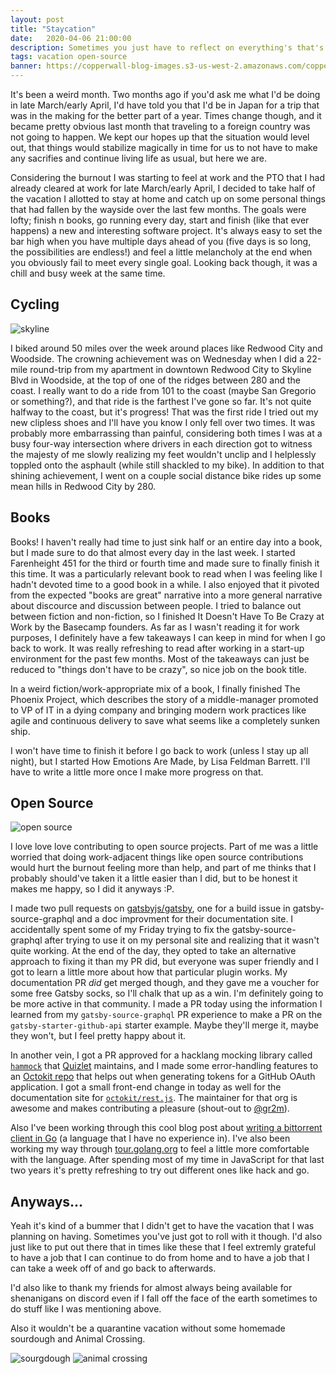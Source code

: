 ```yaml
---
layout: post
title: "Staycation"
date:   2020-04-06 21:00:00
description: Sometimes you just have to reflect on everything's that's happened.
tags: vacation open-source
banner: https://copperwall-blog-images.s3-us-west-2.amazonaws.com/copperwall-dev/staycation.jpeg
---
```


It's been a weird month. Two months ago if you'd ask me what I'd be doing in late March/early April, I'd have told you that I'd be in Japan for a trip that was in the making for the better part of a year. Times change though, and it became pretty obvious last month that traveling to a foreign country was not going to happen. We kept our hopes up that the situation would level out, that things would stabilize magically in time for us to not have to make any sacrifies and continue living life as usual, but here we are.

Considering the burnout I was starting to feel at work and the PTO that I had already cleared at work for late March/early April, I decided to take half of the vacation I allotted to stay at home and catch up on some personal things that had fallen by the wayside over the last few months. The goals were lofty; finish n books, go running every day, start and finish (like that ever happens) a new and interesting software project. It's always easy to set the bar high when you have multiple days ahead of you (five days is so long, the possibilities are endless!) and feel a little melancholy at the end when you obviously fail to meet every single goal. Looking back though, it was a chill and busy week at the same time.

## Cycling

![skyline](https://copperwall-blog-images.s3-us-west-2.amazonaws.com/copperwall-dev/skyline.jpeg)

I biked around 50 miles over the week around places like Redwood City and Woodside. The crowning achievement was on Wednesday when I did a 22-mile round-trip from my apartment in downtown Redwood City to Skyline Blvd in Woodside, at the top of one of the ridges between 280 and the coast. I really want to do a ride from 101 to the coast (maybe San Gregorio or something?), and that ride is the farthest I've gone so far. It's not quite halfway to the coast, but it's progress! That was the first ride I tried out my new clipless shoes and I'll have you know I only fell over two times. It was probably more embarrassing than painful, considering both times I was at a busy four-way intersection where drivers in each direction got to witness the majesty of me slowly realizing my feet wouldn't unclip and I helplessly toppled onto the asphault (while still shackled to my bike). In addition to that shining achievement, I went on a couple social distance bike rides up some mean hills in Redwood City by 280.

## Books

Books! I haven't really had time to just sink half or an entire day into a book, but I made sure to do that almost every day in the last week. I started Farenheight 451 for the third or fourth time and made sure to finally finish it this time. It was a particularly relevant book to read when I was feeling like I hadn't devoted time to a good book in a while. I also enjoyed that it pivoted from the expected "books are great" narrative into a more general narrative about discource and discussion between people. I tried to balance out between fiction and non-fiction, so I finished It Doesn't Have To Be Crazy at Work by the Basecamp founders. As far as I wasn't reading it for work purposes, I definitely have a few takeaways I can keep in mind for when I go back to work. It was really refreshing to read after working in a start-up environment for the past few months. Most of the takeaways can just be reduced to "things don't have to be crazy", so nice job on the book title.

In a weird fiction/work-appropriate mix of a book, I finally finished The Phoenix Project, which describes the story of a middle-manager promoted to VP of IT in a dying company and bringing modern work practices like agile and continuous delivery to save what seems like a completely sunken ship.

I won't have time to finish it before I go back to work (unless I stay up all night), but I started How Emotions Are Made, by Lisa Feldman Barrett. I'll have to write a little more once I make more progress on that.

## Open Source
![open source](https://copperwall-blog-images.s3-us-west-2.amazonaws.com/copperwall-dev/open_source.png)

I love love love contributing to open source projects. Part of me was a little worried that doing work-adjacent things like open source contributions would hurt the burnout feeling more than help, and part of me thinks that I probably should've taken it a little easier than I did, but to be honest it makes me happy, so I did it anyways :P.

I made two pull requests on [gatsbyjs/gatsby](https://github.com/gatsbyjs/gatsby), one for a build issue in gatsby-source-graphql and a doc improvment for their documentation site. I accidentally spent some of my Friday trying to fix the gatsby-source-graphql after trying to use it on my personal site and realizing that it wasn't quite working. At the end of the day, they opted to take an alternative approach to fixing it than my PR did, but everyone was super friendly and I got to learn a little more about how that particular plugin works. My documentation PR _did_ get merged though, and they gave me a voucher for some free Gatsby socks, so I'll chalk that up as a win. I'm definitely going to be more active in that community. I made a PR today using the information I learned from my `gatsby-source-graphql` PR experience to make a PR on the `gatsby-starter-github-api` starter example. Maybe they'll merge it, maybe they won't, but I feel pretty happy about it.

In another vein, I got a PR approved for a hacklang mocking library called [`hammock`](https://github.com/quizlet/hammock) that [Quizlet](https://quizlet.com) maintains, and I made some error-handling features to an [Octokit repo](https://github.com/octokit/auth-oauth-app.js) that helps out when generating tokens for a GitHub OAuth application. I got a small front-end change in today as well for the documentation site for [`octokit/rest.js`](https://github.com/octokit/rest.js). The maintainer for that org is awesome and makes contributing a pleasure (shout-out to [@gr2m](https://github.com/gr2m)).

Also I've been working through this cool blog post about [writing a bittorrent client in Go](https://blog.jse.li/posts/torrent/) (a language that I have no experience in). I've also been working my way through [tour.golang.org](https://tour.golang.org) to feel a little more comfortable with the language. After spending most of my time in JavaScript for that last two years it's pretty refreshing to try out different ones like hack and go.

## Anyways...

Yeah it's kind of a bummer that I didn't get to have the vacation that I was planning on having. Sometimes you've just got to roll with it though. I'd also just like to put out there that in times like these that I feel extremly grateful to have a job that I can continue to do from home and to have a job that I can take a week off of and go back to afterwards.

I'd also like to thank my friends for almost always being available for shenanigans on discord even if I fall off the face of the earth sometimes to do stuff like I was mentioning above.

Also it wouldn't be a quarantine vacation without some homemade sourdough and Animal Crossing.

![sourgdough](https://copperwall-blog-images.s3-us-west-2.amazonaws.com/copperwall-dev/sourdough.jpeg)
![animal crossing](https://copperwall-blog-images.s3-us-west-2.amazonaws.com/copperwall-dev/animal_crossing.jpeg)
